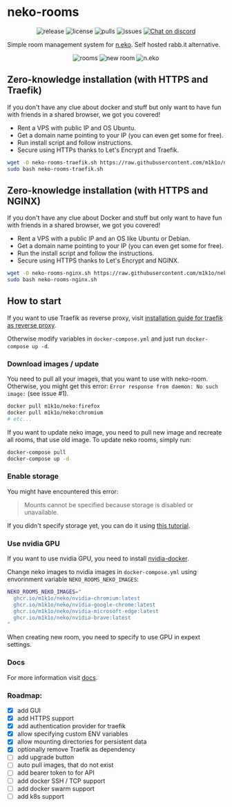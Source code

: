 # neko-rooms

<p align="center">
  <img src="https://img.shields.io/github/v/release/m1k1o/neko-rooms" alt="release">
  <img src="https://img.shields.io/github/license/m1k1o/neko-rooms" alt="license">
  <img src="https://img.shields.io/docker/pulls/m1k1o/neko-rooms" alt="pulls">
  <img src="https://img.shields.io/github/issues/m1k1o/neko-rooms" alt="issues">
  <a href="https://discord.gg/3U6hWpC" ><img src="https://discordapp.com/api/guilds/665851821906067466/widget.png" alt="Chat on discord"></a>
</p>

Simple room management system for [n.eko](https://github.com/m1k1o/neko). Self hosted rabb.it alternative.

<div align="center">
  <img src="https://github.com/m1k1o/neko-rooms/raw/master/docs/rooms.png" alt="rooms">
  <img src="https://github.com/m1k1o/neko-rooms/raw/master/docs/new_room.png" alt="new room">
  <img src="https://github.com/m1k1o/neko-rooms/raw/master/docs/neko.gif" alt="n.eko">
</div>

## Zero-knowledge installation (with HTTPS and Traefik)

If you don't have any clue about docker and stuff but only want to have fun with friends in a shared browser, we got you covered!

- Rent a VPS with public IP and OS Ubuntu.
- Get a domain name pointing to your IP (you can even get some for free).
- Run install script and follow instructions.
- Secure using HTTPs thanks to Let's Encrypt and Traefik.

```bash
wget -O neko-rooms-traefik.sh https://raw.githubusercontent.com/m1k1o/neko-rooms/master/traefik/install
sudo bash neko-rooms-traefik.sh
```

## Zero-knowledge installation (with HTTPS and NGINX)

If you don't have any clue about Docker and stuff but only want to have fun with friends in a shared browser, we got you covered!

- Rent a VPS with a public IP and an OS like Ubuntu or Debian.
- Get a domain name pointing to your IP (you can even get some for free).
- Run the install script and follow the instructions.
- Secure using HTTPS thanks to Let's Encrypt and NGINX.

```bash
wget -O neko-rooms-nginx.sh https://raw.githubusercontent.com/m1k1o/neko-rooms/master/nginx/install
sudo bash neko-rooms-nginx.sh
```

## How to start

If you want to use Traefik as reverse proxy, visit [installation guide for traefik as reverse proxy](./traefik/).

Otherwise modify variables in `docker-compose.yml` and just run `docker-compose up -d`.

### Download images / update

You need to pull all your images, that you want to use with neko-room. Otherwise, you might get this error: `Error response from daemon: No such image:` (see issue #1).

```sh
docker pull m1k1o/neko:firefox
docker pull m1k1o/neko:chromium
# etc...
```

If you want to update neko image, you need to pull new image and recreate all rooms, that use old image. To update neko rooms, simply run:

```sh
docker-compose pull
docker-compose up -d
```

### Enable storage

You might have encountered this error:

> Mounts cannot be specified because storage is disabled or unavailable.

If you didn't specify storage yet, you can do it using [this tutorial](./docs/storage.md).

### Use nvidia GPU

If you want to use nvidia GPU, you need to install [nvidia-docker](https://github.com/NVIDIA/nvidia-docker).

Change neko images to nvidia images in `docker-compose.yml` using envorinment variable `NEKO_ROOMS_NEKO_IMAGES`:

```bash
NEKO_ROOMS_NEKO_IMAGES="
  ghcr.io/m1k1o/neko/nvidia-chromium:latest
  ghcr.io/m1k1o/neko/nvidia-google-chrome:latest
  ghcr.io/m1k1o/neko/nvidia-microsoft-edge:latest
  ghcr.io/m1k1o/neko/nvidia-brave:latest
"
```

When creating new room, you need to specify to use GPU in expext settings.

### Docs

For more information visit [docs](./docs).

### Roadmap:
 - [x] add GUI
 - [x] add HTTPS support
 - [x] add authentication provider for traefik
 - [x] allow specifying custom ENV variables
 - [x] allow mounting directories for persistent data
 - [x] optionally remove Traefik as dependency
 - [ ] add upgrade button
 - [ ] auto pull images, that do not exist
 - [ ] add bearer token to for API
 - [ ] add docker SSH / TCP support
 - [ ] add docker swarm support
 - [ ] add k8s support
